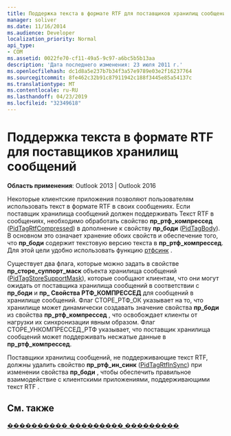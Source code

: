 ```yaml
---
title: Поддержка текста в формате RTF для поставщиков хранилищ сообщений
manager: soliver
ms.date: 11/16/2014
ms.audience: Developer
localization_priority: Normal
api_type:
- COM
ms.assetid: 0022fe70-cf11-49a5-9c97-a6bc5b5b13aa
description: 'Дата последнего изменения: 23 июля 2011 г.'
ms.openlocfilehash: dc1d8a5e237b7b34f3a57e9789e03e2f16237764
ms.sourcegitcommit: 8fe462c32b91c87911942c188f3445e85a54137c
ms.translationtype: MT
ms.contentlocale: ru-RU
ms.lasthandoff: 04/23/2019
ms.locfileid: "32349618"
---
```

# <a name="supporting-rtf-text-for-message-store-providers"></a>Поддержка текста в формате RTF для поставщиков хранилищ сообщений

  
  
**Область применения**: Outlook 2013 | Outlook 2016 
  
Некоторые клиентские приложения позволяют пользователям использовать текст в формате RTF в своих сообщениях. Если поставщик хранилища сообщений должен поддерживать Текст RTF в сообщениях, необходимо обработать свойство **пр_ртф_компрессед** ([PidTagRtfCompressed](pidtagrtfcompressed-canonical-property.md)) в дополнение к свойству **пр_боди** ([PidTagBody](pidtagbody-canonical-property.md)). В основном это означает хранение обоих свойств и обеспечение того, что **пр_боди** содержит текстовую версию текста в **пр_ртф_компрессед**. Для этой цели удобно использовать функцию [ртфсинк](rtfsync.md) . 
  
Существует два флага, которые можно задать в свойстве **пр_сторе_суппорт_маск** объекта хранилища сообщений ([PidTagStoreSupportMask](pidtagstoresupportmask-canonical-property.md)), которые сообщают клиентам, что они могут ожидать от поставщика хранилища сообщений в соответствии с **пр_боди** и **пр_ Свойства РТФ_КОМПРЕССЕД** для сообщений в хранилище сообщений. Флаг СТОРЕ_РТФ_ОК указывает на то, что хранилище может динамически создавать значение свойства **пр_боди** из свойства **пр_ртф_компрессед** , что освобождает клиенты от нагрузки их синхронизации явным образом. Флаг СТОРЕ_УНКОМПРЕССЕД_РТФ указывает, что поставщик хранилища сообщений может поддерживать несжатые данные в **пр_ртф_компрессед**.
  
Поставщики хранилищ сообщений, не поддерживающие текст RTF, должны удалить свойство **пр_ртф_ин_синк** ([PidTagRtfInSync](pidtagrtfinsync-canonical-property.md)) при изменении свойства **пр_боди** , чтобы обеспечить правильное взаимодействие с клиентскими приложениями, поддерживающими текст RTF . 
  
## <a name="see-also"></a>См. также



[���������� ��������� ���������](message-store-features.md)

